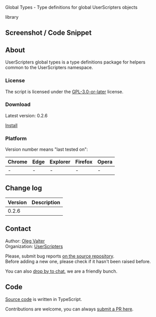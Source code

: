 Global Types - Type definitions for global UserScripters objects

library


<!-- thumbnail:  -->
<!-- version: 0.2.6 -->
<!-- tag: library -->
<!-- excerpt: UserScripters global types is a type definitions package for helpers common to the UserScripters namespace -->

## Screenshot / Code Snippet



## About

UserScripters global types is a type definitions package for helpers common to the UserScripters namespace.

### License

The script is licensed under the [GPL-3.0-or-later](https://spdx.org/licenses/GPL-3.0-or-later) license.

### Download

Latest version: 0.2.6

[Install](https://www.npmjs.com/package/@userscripters/global-types)

### Platform

Version number means "last tested on":

| Chrome | Edge | Explorer | Firefox | Opera |
| - | - | - | - | - |
| - | - | - | - | - |

## Change log

| Version    | Description |
| ---------- | ----------- |
| 0.2.6 |             |

## Contact

Author: [Oleg Valter](https://stackoverflow.com/users/11407695)
<br>Organization: [UserScripters](https://github.com/userscripters)

Please, submit bug reports [on the source repository](https://github.com/userscripters/global-types/issues).
<br>Before adding a new one, please check if it hasn't been raised before.

You can also [drop by to chat](https://chat.stackoverflow.com/rooms/214345), we are a friendly bunch.

## Code

[Source code](https://github.com/userscripters/global-types/blob/master/src/index.ts) is written in TypeScript.

Contributions are welcome, you can always [submit a PR here](https://github.com/userscripters/global-types/pulls).